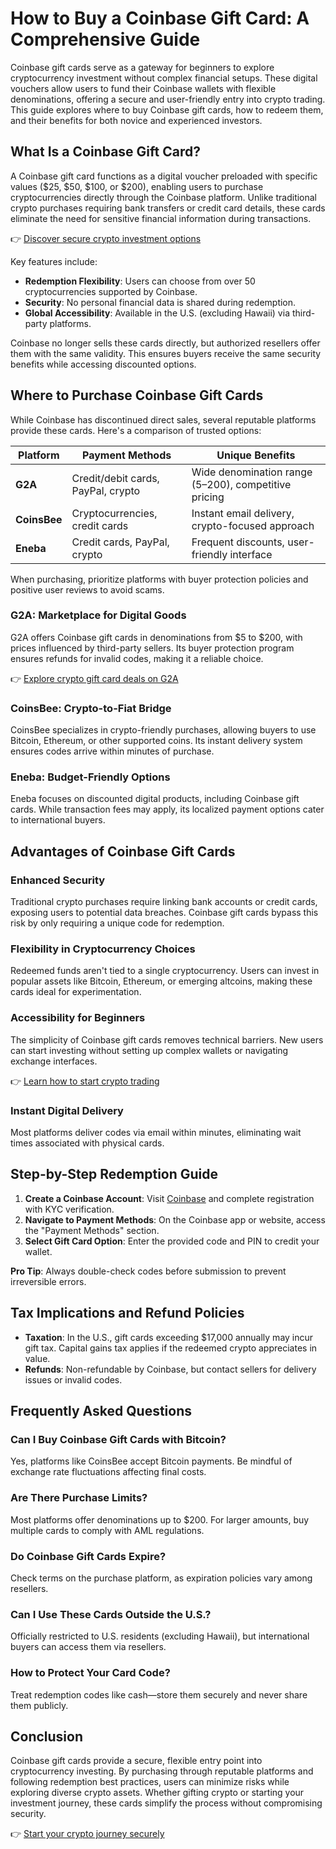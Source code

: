 # How to Buy a Coinbase Gift Card: A Comprehensive Guide  

Coinbase gift cards serve as a gateway for beginners to explore cryptocurrency investment without complex financial setups. These digital vouchers allow users to fund their Coinbase wallets with flexible denominations, offering a secure and user-friendly entry into crypto trading. This guide explores where to buy Coinbase gift cards, how to redeem them, and their benefits for both novice and experienced investors.  

## What Is a Coinbase Gift Card?  

A Coinbase gift card functions as a digital voucher preloaded with specific values ($25, $50, $100, or $200), enabling users to purchase cryptocurrencies directly through the Coinbase platform. Unlike traditional crypto purchases requiring bank transfers or credit card details, these cards eliminate the need for sensitive financial information during transactions.  

👉 [Discover secure crypto investment options](https://bit.ly/okx-bonus)  

Key features include:  
- **Redemption Flexibility**: Users can choose from over 50 cryptocurrencies supported by Coinbase.  
- **Security**: No personal financial data is shared during redemption.  
- **Global Accessibility**: Available in the U.S. (excluding Hawaii) via third-party platforms.  

Coinbase no longer sells these cards directly, but authorized resellers offer them with the same validity. This ensures buyers receive the same security benefits while accessing discounted options.  

## Where to Purchase Coinbase Gift Cards  

While Coinbase has discontinued direct sales, several reputable platforms provide these cards. Here's a comparison of trusted options:  

| Platform | Payment Methods | Unique Benefits |  
|---------|------------------|-----------------|  
| **G2A** | Credit/debit cards, PayPal, crypto | Wide denomination range ($5–$200), competitive pricing |  
| **CoinsBee** | Cryptocurrencies, credit cards | Instant email delivery, crypto-focused approach |  
| **Eneba** | Credit cards, PayPal, crypto | Frequent discounts, user-friendly interface |  

When purchasing, prioritize platforms with buyer protection policies and positive user reviews to avoid scams.  

### G2A: Marketplace for Digital Goods  

G2A offers Coinbase gift cards in denominations from $5 to $200, with prices influenced by third-party sellers. Its buyer protection program ensures refunds for invalid codes, making it a reliable choice.  

👉 [Explore crypto gift card deals on G2A](https://bit.ly/okx-bonus)  

### CoinsBee: Crypto-to-Fiat Bridge  

CoinsBee specializes in crypto-friendly purchases, allowing buyers to use Bitcoin, Ethereum, or other supported coins. Its instant delivery system ensures codes arrive within minutes of purchase.  

### Eneba: Budget-Friendly Options  

Eneba focuses on discounted digital products, including Coinbase gift cards. While transaction fees may apply, its localized payment options cater to international buyers.  

## Advantages of Coinbase Gift Cards  

### Enhanced Security  

Traditional crypto purchases require linking bank accounts or credit cards, exposing users to potential data breaches. Coinbase gift cards bypass this risk by only requiring a unique code for redemption.  

### Flexibility in Cryptocurrency Choices  

Redeemed funds aren't tied to a single cryptocurrency. Users can invest in popular assets like Bitcoin, Ethereum, or emerging altcoins, making these cards ideal for experimentation.  

### Accessibility for Beginners  

The simplicity of Coinbase gift cards removes technical barriers. New users can start investing without setting up complex wallets or navigating exchange interfaces.  

👉 [Learn how to start crypto trading](https://bit.ly/okx-bonus)  

### Instant Digital Delivery  

Most platforms deliver codes via email within minutes, eliminating wait times associated with physical cards.  

## Step-by-Step Redemption Guide  

1. **Create a Coinbase Account**: Visit [Coinbase](https://www.coinbase.com) and complete registration with KYC verification.  
2. **Navigate to Payment Methods**: On the Coinbase app or website, access the "Payment Methods" section.  
3. **Select Gift Card Option**: Enter the provided code and PIN to credit your wallet.  

**Pro Tip**: Always double-check codes before submission to prevent irreversible errors.  

## Tax Implications and Refund Policies  

- **Taxation**: In the U.S., gift cards exceeding $17,000 annually may incur gift tax. Capital gains tax applies if the redeemed crypto appreciates in value.  
- **Refunds**: Non-refundable by Coinbase, but contact sellers for delivery issues or invalid codes.  

## Frequently Asked Questions  

### Can I Buy Coinbase Gift Cards with Bitcoin?  
Yes, platforms like CoinsBee accept Bitcoin payments. Be mindful of exchange rate fluctuations affecting final costs.  

### Are There Purchase Limits?  
Most platforms offer denominations up to $200. For larger amounts, buy multiple cards to comply with AML regulations.  

### Do Coinbase Gift Cards Expire?  
Check terms on the purchase platform, as expiration policies vary among resellers.  

### Can I Use These Cards Outside the U.S.?  
Officially restricted to U.S. residents (excluding Hawaii), but international buyers can access them via resellers.  

### How to Protect Your Card Code?  
Treat redemption codes like cash—store them securely and never share them publicly.  

## Conclusion  

Coinbase gift cards provide a secure, flexible entry point into cryptocurrency investing. By purchasing through reputable platforms and following redemption best practices, users can minimize risks while exploring diverse crypto assets. Whether gifting crypto or starting your investment journey, these cards simplify the process without compromising security.  

👉 [Start your crypto journey securely](https://bit.ly/okx-bonus)  
